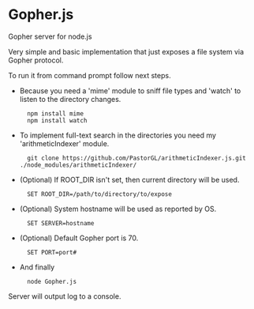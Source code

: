 Gopher.js
=========

Gopher server for node.js

Very simple and basic implementation that just exposes a file system via Gopher protocol.

To run it from command prompt follow next steps.

* Because you need a 'mime' module to sniff file types and 'watch' to listen to the directory changes.

        npm install mime
        npm install watch

* To implement full-text search in the directories you need my 'arithmeticIndexer' module.

        git clone https://github.com/PastorGL/arithmeticIndexer.js.git ./node_modules/arithmeticIndexer/

* (Optional) If ROOT_DIR isn't set, then current directory will be used.

        SET ROOT_DIR=/path/to/directory/to/expose

* (Optional) System hostname will be used as reported by OS.

        SET SERVER=hostname

* (Optional) Default Gopher port is 70.

        SET PORT=port#

* And finally
 
        node Gopher.js 

Server will output log to a console.
